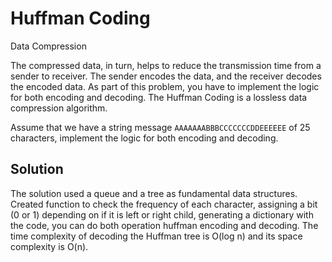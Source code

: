 #  Huffman Coding 
Data Compression

The compressed data, in turn, helps to reduce the transmission time from a sender to 
receiver. The sender encodes the data, and the receiver decodes the encoded data. 
As part of this problem, you have to implement the logic for both encoding and decoding.
The Huffman Coding is a lossless data compression algorithm.

Assume that we have a string message `AAAAAAABBBCCCCCCCDDEEEEEE` of 25 characters, 
implement the logic for both encoding and decoding.

## Solution

The solution used a queue and a tree as fundamental data structures. 
Created function to check the frequency of each character, assigning a 
bit (0 or 1) depending on if it is left or right child, generating a dictionary 
with the code, you can do both operation huffman encoding and decoding. The time 
complexity of decoding the Huffman tree is O(log n) and its space complexity is O(n).

